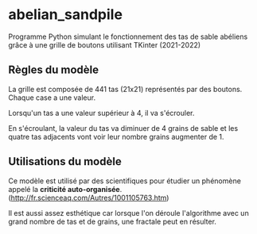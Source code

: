 # abelian_sandpile
Programme Python simulant le fonctionnement des tas de sable abéliens grâce à une grille de boutons utilisant TKinter (2021-2022)

## **Règles du modèle**

La grille est composée de 441 tas (21x21) représentés par des boutons.
Chaque case a une valeur.

Lorsqu'un tas a une valeur supérieur à 4, il va s'écrouler.

En s'écroulant, la valeur du tas va diminuer de 4 grains de sable et les quatre tas adjacents vont voir leur nombre grains augmenter de 1.

## **Utilisations du modèle**

Ce modèle est utilisé par des scientifiques pour étudier un phénomène appelé la **criticité auto-organisée**. (http://fr.scienceaq.com/Autres/1001105763.htm)

Il est aussi assez esthétique car lorsque l'on déroule l'algorithme avec un grand nombre de tas et de grains, une fractale peut en résulter.
